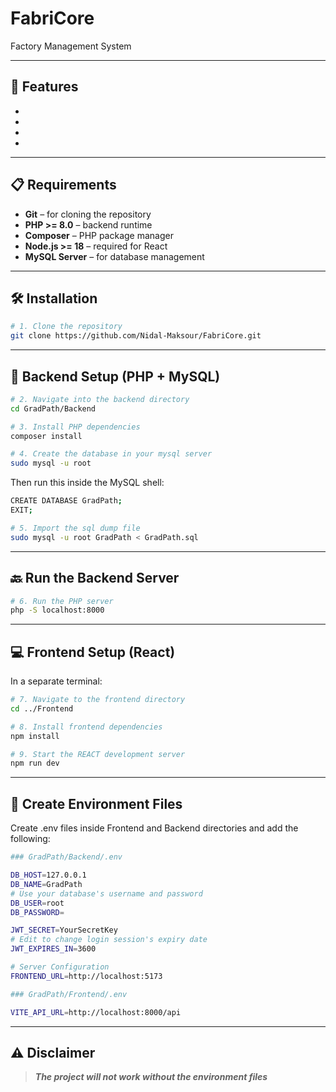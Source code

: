 # FabriCore

Factory Management System

---

## 🚀 Features

- 
-
- 
- 

---

## 📋 Requirements

- **Git** – for cloning the repository
- **PHP >= 8.0** – backend runtime
- **Composer** – PHP package manager
- **Node.js >= 18** – required for React
- **MySQL Server** – for database management

---

## 🛠️ Installation

```bash
# 1. Clone the repository
git clone https://github.com/Nidal-Maksour/FabriCore.git
```

---

## 📂 Backend Setup (PHP + MySQL)

```bash
# 2. Navigate into the backend directory
cd GradPath/Backend

# 3. Install PHP dependencies
composer install

# 4. Create the database in your mysql server
sudo mysql -u root
```

Then run this inside the MySQL shell:

```bash
CREATE DATABASE GradPath;
EXIT;
```

```bash
# 5. Import the sql dump file
sudo mysql -u root GradPath < GradPath.sql
```

---

## 🔙 Run the Backend Server

```bash
# 6. Run the PHP server
php -S localhost:8000
```

---

## 💻 Frontend Setup (React)

In a separate terminal:

```bash
# 7. Navigate to the frontend directory
cd ../Frontend

# 8. Install frontend dependencies
npm install

# 9. Start the REACT development server
npm run dev
```

---

## 🔐 Create Environment Files

Create .env files inside Frontend and Backend directories and add the following:

```bash
### GradPath/Backend/.env

DB_HOST=127.0.0.1
DB_NAME=GradPath
# Use your database's username and password
DB_USER=root
DB_PASSWORD=

JWT_SECRET=YourSecretKey
# Edit to change login session's expiry date
JWT_EXPIRES_IN=3600

# Server Configuration
FRONTEND_URL=http://localhost:5173
```

```bash
### GradPath/Frontend/.env

VITE_API_URL=http://localhost:8000/api
```

---

## ⚠️ Disclaimer

> **_The project will not work without the environment files_**
